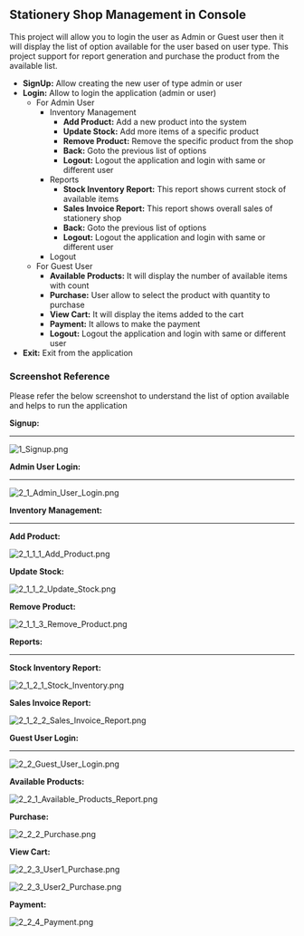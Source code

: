 ## Stationery Shop Management in Console

This project will allow you to login the user as Admin or Guest user then it will display the list of option available for the user based on user type. This project support for report generation and purchase the product from the available list.

- **SignUp:** Allow creating the new user of type admin or user
- **Login:** Allow to login the application (admin or user)
  - For Admin User
    - Inventory Management
      - **Add Product:** Add a new product into the system
      - **Update Stock:** Add more items of a specific product
      - **Remove Product:** Remove the specific product from the shop
      - **Back:** Goto the previous list of options
      - **Logout:** Logout the application and login with same or different user
    - Reports
      - **Stock Inventory Report:** This report shows current stock of available items
      - **Sales Invoice Report:** This report shows overall sales of stationery shop 
      - **Back:** Goto the previous list of options
      - **Logout:** Logout the application and login with same or different user
    - Logout
  - For Guest User
    - **Available Products:** It will display the number of available items with count
    - **Purchase:** User allow to select the product with quantity to purchase
    - **View Cart:** It will display the items added to the cart
    - **Payment:** It allows to make the payment
    - **Logout:** Logout the application and login with same or different user
- **Exit:** Exit from the application

### Screenshot Reference
Please refer the below screenshot to understand the list of option available and helps to run the application

**Signup:**
___
![1_Signup.png](_img/1_Signup.png)

**Admin User Login:**
___
![2_1_Admin_User_Login.png](_img/2_1_Admin_User_Login.png)

**Inventory Management:**
___
**Add Product:**

![2_1_1_1_Add_Product.png](_img/2_1_1_1_Add_Product.png)

**Update Stock:**

![2_1_1_2_Update_Stock.png](_img/2_1_1_2_Update_Stock.png)

**Remove Product:**

![2_1_1_3_Remove_Product.png](_img/2_1_1_3_Remove_Product.png)

**Reports:**
___
**Stock Inventory Report:**

![2_1_2_1_Stock_Inventory.png](_img/2_1_2_1_Stock_Inventory.png)

**Sales Invoice Report:**

![2_1_2_2_Sales_Invoice_Report.png](_img/2_1_2_2_Sales_Invoice_Report.png)

**Guest User Login:**
___
![2_2_Guest_User_Login.png](_img/2_2_Guest_User_Login.png)

**Available Products:**

![2_2_1_Available_Products_Report.png](_img/2_2_1_Available_Products_Report.png)

**Purchase:**

![2_2_2_Purchase.png](_img/2_2_2_Purchase.png)

**View Cart:**

![2_2_3_User1_Purchase.png](_img/2_2_3_User1_Purchase.png)

![2_2_3_User2_Purchase.png](_img/2_2_3_User2_Purchase.png)

**Payment:**

![2_2_4_Payment.png](_img/2_2_4_Payment.png)